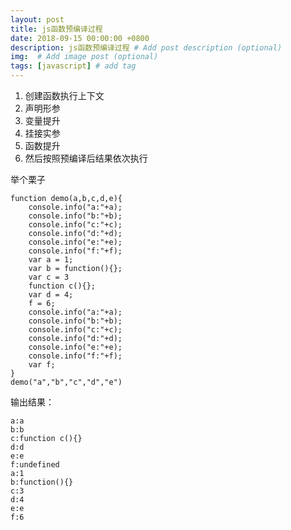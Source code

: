 ```yaml
---
layout: post
title: js函数预编译过程
date: 2018-09-15 00:00:00 +0800
description: js函数预编译过程 # Add post description (optional)
img:  # Add image post (optional)
tags: [javascript] # add tag
---
```

1. 创建函数执行上下文
2. 声明形参
3. 变量提升
4. 挂接实参
5. 函数提升
6. 然后按照预编译后结果依次执行

举个栗子

```
function demo(a,b,c,d,e){
	console.info("a:"+a);
	console.info("b:"+b);
	console.info("c:"+c);
	console.info("d:"+d);
	console.info("e:"+e);
	console.info("f:"+f);
	var a = 1;
	var b = function(){};
	var c = 3
	function c(){};
	var d = 4;
	f = 6;
	console.info("a:"+a);
	console.info("b:"+b);
	console.info("c:"+c);
	console.info("d:"+d);
	console.info("e:"+e);
	console.info("f:"+f);
	var f;
}
demo("a","b","c","d","e")
```
输出结果：

```
a:a
b:b
c:function c(){}
d:d
e:e
f:undefined
a:1
b:function(){}
c:3
d:4
e:e
f:6
```
